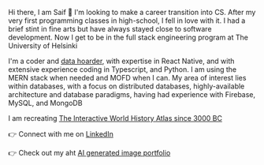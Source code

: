 Hi there, I am Saif 👋  I'm looking to make a career transition into CS. After my very first programming classes in high-school, I fell in love with it. I had a brief stint in fine arts but have always stayed close to software development. Now I get to be in the full stack engineering program at The University of Helsinki 

I'm a coder and [data hoarder](https://www.reddit.com/r/DataHoarder), with expertise in React Native, and with extensive experience coding in Typescript, and Python. I am using the MERN stack when needed and MOFD when I can. My area of interest lies within databases, with a focus on distributed databases, highly-available architecture and database paradigms, having had experience with Firebase, MySQL, and MongoDB

I am recreating [The Interactive World History Atlas since 3000 BC](http://geacron.com)

👉 Connect with me on [LinkedIn](https://www.linkedin.com/in/saif-khayoon-12b53569/)

👉 Check out my aht [AI generated image portfolio](https://creator.nightcafe.studio/u/SpacePatrice)
